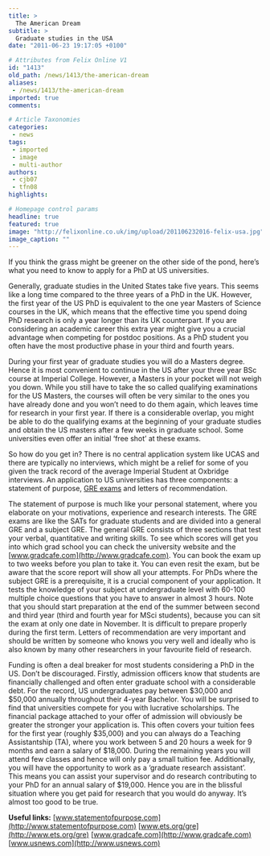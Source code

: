 ```yaml
---
title: >
  The American Dream
subtitle: >
  Graduate studies in the USA
date: "2011-06-23 19:17:05 +0100"

# Attributes from Felix Online V1
id: "1413"
old_path: /news/1413/the-american-dream
aliases:
 - /news/1413/the-american-dream
imported: true
comments:

# Article Taxonomies
categories:
 - news
tags:
 - imported
 - image
 - multi-author
authors:
 - cjb07
 - tfn08
highlights:

# Homepage control params
headline: true
featured: true
image: "http://felixonline.co.uk/img/upload/201106232016-felix-usa.jpg"
image_caption: ""
---
```


If you think the grass might be greener on the other side of the pond, here’s what you need to know to apply for a PhD at US universities.

Generally, graduate studies in the United States take five years. This seems like a long time compared to the three years of a PhD in the UK. However, the first year of the US PhD is equivalent to the one year Masters of Science courses in the UK, which means that the effective time you spend doing PhD research is only a year longer than its UK counterpart. If you are considering an academic career this extra year might give you a crucial advantage when competing for postdoc positions. As a PhD student you often have the most productive phase in your third and fourth years.

During your first year of graduate studies you will do a Masters degree. Hence it is most convenient to continue in the US after your three year BSc course at Imperial College. However, a Masters in your pocket will not weigh you down. While you still have to take the so called qualifying examinations for the US Masters, the courses will often be very similar to the ones you have already done and you won’t need to do them again, which leaves time for research in your first year. If there is a considerable overlap, you might be able to do the qualifying exams at the beginning of your graduate studies and obtain the US masters after a few weeks in graduate school. Some universities even offer an initial ‘free shot’ at these exams.

So how do you get in? There is no central application system like UCAS and there are typically no interviews, which might be a relief for some of you given the track record of the average Imperial Student at Oxbridge interviews. An application to US universities has three components: a statement of purpose, [GRE exams](http://www.ets.org/gre/) and letters of recommendation.

The statement of purpose is much like your personal statement, where you elaborate on your motivations, experience and research interests. The GRE exams are like the SATs for graduate students and are divided into a general GRE and a subject GRE. The general GRE consists of three sections that test your verbal, quantitative and writing skills. To see which scores will get you into which grad school you can check the university website and the [www.gradcafe.com](http://www.gradcafe.com). You can book the exam up to two weeks before you plan to take it. You can even resit the exam, but be aware that the score report will show all your attempts. For PhDs where the subject GRE is a prerequisite, it is a crucial component of your application. It tests the knowledge of your subject at undergraduate level with 60-100 multiple choice questions that you have to answer in almost 3 hours. Note that you should start preparation at the end of the summer between second and third year (third and fourth year for MSci students), because you can sit the exam at only one date in November. It is difficult to prepare properly during the first term. Letters of recommendation are very important and should be written by someone who knows you very well and ideally who is also known by many other researchers in your favourite field of research.

Funding is often a deal breaker for most students considering a PhD in the US. Don’t be discouraged. Firstly, admission officers know that students are financially challenged and often enter graduate school with a considerable debt. For the record, US undergraduates pay between $30,000 and $50,000 annually throughout their 4-year Bachelor. You will be surprised to find that universities compete for you with lucrative scholarships. The financial package attached to your offer of admission will obviously be greater the stronger your application is. This often covers your tuition fees for the first year (roughly $35,000) and you can always do a Teaching Assistantship (TA), where you work between 5 and 20 hours a week for 9 months and earn a salary of $18,000. During the remaining years you will attend few classes and hence will only pay a small tuition fee. Additionally, you will have the opportunity to work as a ‘graduate research assistant’. This means you can assist your supervisor and do research contributing to your PhD for an annual salary of $19,000. Hence you are in the blissful situation where you get paid for research that you would do anyway. It’s almost too good to be true.

__Useful links:__
[www.statementofpurpose.com](http://www.statementofpurpose.com)
[www.ets.org/gre](http://www.ets.org/gre)
[www.gradcafe.com](http://www.gradcafe.com)
[www.usnews.com](http://www.usnews.com)

